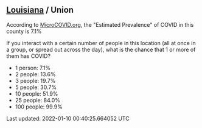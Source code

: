 
## [Louisiana](/united-states/louisiana) / Union

According to [MicroCOVID.org](http://microcovid.org),
the "Estimated Prevalence" of COVID in this county is 7.1%

If you interact with a certain number of people in this location
(all at once in a group, or spread out across the day), what is the chance that
1 or more of them has COVID?

- 1 person: 7.1%
- 2 people: 13.6%
- 3 people: 19.7%
- 5 people: 30.7%
- 10 people: 51.9%
- 25 people: 84.0%
- 100 people: 99.9%

Last updated: 2022-01-10 00:40:25.664052 UTC
